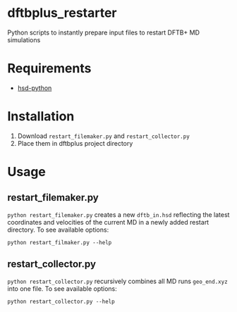 # dftbplus_restarter
Python scripts to instantly prepare input files to restart DFTB+ MD simulations

# Requirements
- [hsd-python](https://github.com/dftbplus/hsd-python)

# Installation
1. Download `restart_filemaker.py` and `restart_collector.py`
2. Place them in dftbplus project directory

# Usage
## restart_filemaker.py
`python restart_filemaker.py` creates a new `dftb_in.hsd` reflecting the latest coordinates and velocities of the current MD in a newly added restart directory.
To see available options:
```
python restart_filmaker.py --help
```

## restart_collector.py
`python restart_collector.py` recursively combines all MD runs `geo_end.xyz` into one file.
To see available options:
```
python restart_collector.py --help
```
